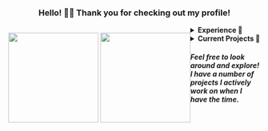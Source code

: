 

<div align="center">
  <h3>Hello! 👋🏼 Thank you for checking out my profile!</h3>
</div>

<p align="center" style="float:left">
  <img height="180em" src="https://github-readme-stats.vercel.app/api?username=atriusx&bg_color=45,8052FF,5555FF&text_color=FFFFFF&title_color=21FFFF&icon_color=21FFFF&hide_border=true&border_radius=10&include_all_commits=true&count_private=true&custom_title=Github%20Stats" />
  <img height="180em" src="https://github-readme-stats.vercel.app/api/top-langs/?username=atriusx&layout=compact&bg_color=45,D82C20,FF5555&text_color=FFFFFF&title_color=FFF&icon_color=21FFFF&hide_border=true&border_radius=10&include_all_commits=true&count_private=true&custom_title=Language%20Breakdown&langs_count=8" />
</p>
<details>
  <summary><b>Experience 📝</b></summary>
  
  ## What I've Worked With
  
  This is a shortlist of all the tools I've worked with over time!
  <div align="justify">
      <img src="https://img.shields.io/badge/Java-ED8B00?style=for-the-badge&logo=java&logoColor=white">
      <img src="https://img.shields.io/badge/Kotlin-7F52FF?&style=for-the-badge&logo=kotlin&logoColor=white">
      <img src="https://img.shields.io/badge/JavaScript-323330?style=for-the-badge&logo=javascript&logoColor=F7DF1E">
      <img src="https://img.shields.io/badge/TypeScript-007ACC?style=for-the-badge&logo=typescript&logoColor=white">
      <img src="https://img.shields.io/badge/Python-14354C?style=for-the-badge&logo=python&logoColor=white">
      <img src="https://img.shields.io/badge/HTML-E44D26?style=for-the-badge&logo=html5&logoColor=white">
      <img src="https://img.shields.io/badge/CSS-379AD6?style=for-the-badge&logo=css3&logoColor=white">
      <img src="https://img.shields.io/badge/P5.js-ED225D?style=for-the-badge&logo=p5.js&logoColor=white">
      <img src="https://img.shields.io/badge/Socket.io-000?style=for-the-badge&logo=socket.io&logoColor=white">
      <img src="https://img.shields.io/badge/React-10DAFF?style=for-the-badge&logo=react&logoColor=white">
      <img src="https://img.shields.io/badge/Next.js-000?style=for-the-badge&logo=next.js&logoColor=white">
      <img src="https://img.shields.io/badge/Express.js-313131?style=for-the-badge&logo=express&logoColor=white">
      <img src="https://img.shields.io/badge/JDA-994BDC?style=for-the-badge">
      <img src="https://img.shields.io/badge/Jetbrains_Compose-4285F4?style=for-the-badge&logo=jetbrains&logoColor=white">
      <img src="https://img.shields.io/badge/Git-F05032?style=for-the-badge&logo=git&logoColor=white">
      <img src="https://img.shields.io/badge/Github-181717?style=for-the-badge&logo=github&logoColor=white">
      <img src="https://img.shields.io/badge/Gitlab-FCA121?style=for-the-badge&logo=gitlab&logoColor=white">
      <img src="https://img.shields.io/badge/Gradle-02303A?style=for-the-badge&logo=gradle&logoColor=white">
      <img src="https://img.shields.io/badge/NPM-CB3837?style=for-the-badge&logo=npm&logoColor=white">
      <img src="https://img.shields.io/badge/Yarn-2C8EBB?style=for-the-badge&logo=yarn&logoColor=white">
      <img src="https://img.shields.io/badge/IntelliJ-000?style=for-the-badge&logo=intellijidea&logoColor=white">
      <img src="https://img.shields.io/badge/vscode-007ACC?style=for-the-badge&logo=visualstudiocode&logoColor=white">
      <img src="https://img.shields.io/badge/Docker-2496ED?style=for-the-badge&logo=docker&logoColor=white">
      <img src="https://img.shields.io/badge/Redis-DC382D?style=for-the-badge&logo=redis&logoColor=white">
      <img src="https://img.shields.io/badge/Postgres-4169E1?style=for-the-badge&logo=postgresql&logoColor=white">
      <img src="https://img.shields.io/badge/Paper_MC-5555FF?style=for-the-badge&logo=papermc&logoColor=white">
  </div>

  ## Other Things I Want To Explore

  <div align="justify">
      <img src="https://img.shields.io/badge/AWS-232F3E?style=for-the-badge&logo=amazonaws&logoColor=white">
      <img src="https://img.shields.io/badge/Spring-6DB33F?style=for-the-badge&logo=spring&logoColor=white">
      <img src="https://img.shields.io/badge/Spring_Boot-6DB33F?style=for-the-badge&logo=springboot&logoColor=white">
      <img src="https://img.shields.io/badge/Appwrite-F02E65?style=for-the-badge&logo=appwrite&logoColor=white">
  </div>
</details>
<details>
  <summary><b>Current Projects 🚀</b></summary>
  
  ## Active Projects

  <div align="justify">  
    <img src="https://img.shields.io/badge/Waystones-8934eb?style=for-the-badge&url=https://github.com/AtriusX/Waystones/" />
  </div>    
  
  ## Inactive Projects
  
  <div align="justify">
    <img src="https://img.shields.io/badge/DungeonKit-7F52FF?style=for-the-badge&url=https://github.com/AtriusX/DungeonKit/" />
    <img src="https://img.shields.io/badge/Duelingo-58CC02?style=for-the-badge&url=https://github.com/AtriusX/Duelingo/" />
  </div>
</details>

##### Feel free to look around and explore! I have a number of projects I actively work on when I have the time.
